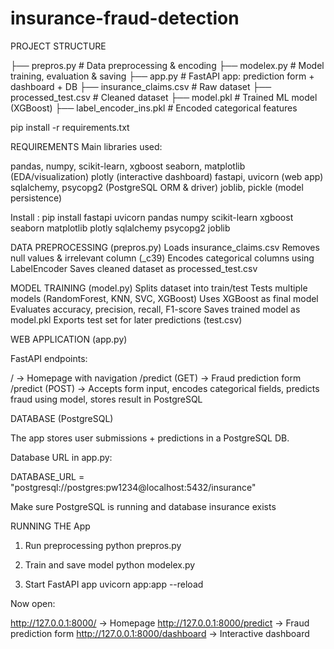 # insurance-fraud-detection

PROJECT STRUCTURE

├── prepros.py # Data preprocessing & encoding 
├── modelex.py # Model training, evaluation & saving 
├── app.py # FastAPI app: prediction form + dashboard + DB 
├── insurance_claims.csv # Raw dataset 
├── processed_test.csv # Cleaned dataset 
├── model.pkl # Trained ML model (XGBoost) 
├── label_encoder_ins.pkl # Encoded categorical features

pip install -r requirements.txt

REQUIREMENTS
Main libraries used:

pandas, numpy, scikit-learn, xgboost
seaborn, matplotlib (EDA/visualization)
plotly (interactive dashboard)
fastapi, uvicorn (web app)
sqlalchemy, psycopg2 (PostgreSQL ORM & driver)
joblib, pickle (model persistence)

Install :
pip install fastapi uvicorn pandas numpy scikit-learn xgboost seaborn matplotlib plotly sqlalchemy psycopg2 joblib

DATA PREPROCESSING (prepros.py)
  Loads insurance_claims.csv
  Removes null values & irrelevant column (_c39)
  Encodes categorical columns using LabelEncoder
  Saves cleaned dataset as processed_test.csv

MODEL TRAINING (model.py)
  Splits dataset into train/test
  Tests multiple models (RandomForest, KNN, SVC, XGBoost)
  Uses XGBoost as final model
  Evaluates accuracy, precision, recall, F1-score
  Saves trained model as model.pkl
  Exports test set for later predictions (test.csv)

WEB APPLICATION (app.py)

FastAPI endpoints:

/ → Homepage with navigation
/predict (GET) → Fraud prediction form
/predict (POST) → Accepts form input, encodes categorical fields, predicts fraud using model, stores result in PostgreSQL


DATABASE (PostgreSQL)

The app stores user submissions + predictions in a PostgreSQL DB.

Database URL in app.py:

DATABASE_URL = "postgresql://postgres:pw1234@localhost:5432/insurance"

Make sure PostgreSQL is running and database insurance exists


RUNNING THE App
1. Run preprocessing
python prepros.py

2. Train and save model
python modelex.py

3. Start FastAPI app
uvicorn app:app --reload


Now open:

http://127.0.0.1:8000/ → Homepage
http://127.0.0.1:8000/predict → Fraud prediction form
http://127.0.0.1:8000/dashboard → Interactive dashboard
